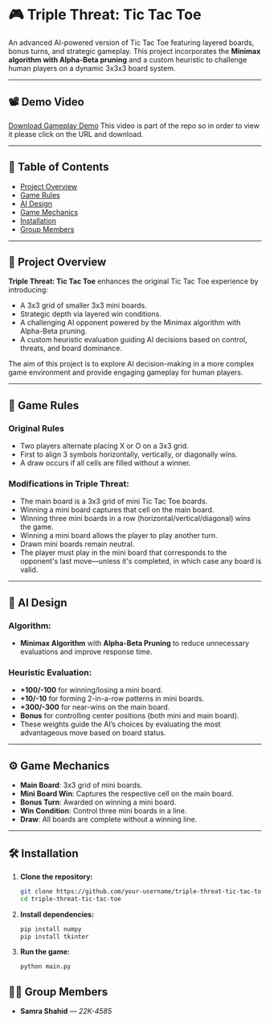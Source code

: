 # 🎮 Triple Threat: Tic Tac Toe

An advanced AI-powered version of Tic Tac Toe featuring layered boards, bonus turns, and strategic gameplay. This project incorporates the **Minimax algorithm with Alpha-Beta pruning** and a custom heuristic to challenge human players on a dynamic 3x3x3 board system.

---

## 📽️ Demo Video

[Download Gameplay Demo](https://github.com/samraify/triple-threat-ai/raw/refs/heads/main/k224585%20ai%20demo%20video.mp4) 
This video is part of the repo so in order to view it please click on the URL and download.

---

## 📌 Table of Contents

- [Project Overview](#project-overview)
- [Game Rules](#game-rules)
- [AI Design](#ai-design)
- [Game Mechanics](#game-mechanics)
- [Installation](#installation)
- [Group Members](#-group-members)

---

## 🚀 Project Overview

**Triple Threat: Tic Tac Toe** enhances the original Tic Tac Toe experience by introducing:
- A 3x3 grid of smaller 3x3 mini boards.
- Strategic depth via layered win conditions.
- A challenging AI opponent powered by the Minimax algorithm with Alpha-Beta pruning.
- A custom heuristic evaluation guiding AI decisions based on control, threats, and board dominance.

The aim of this project is to explore AI decision-making in a more complex game environment and provide engaging gameplay for human players.

---

## 🎯 Game Rules

### Original Rules
- Two players alternate placing X or O on a 3x3 grid.
- First to align 3 symbols horizontally, vertically, or diagonally wins.
- A draw occurs if all cells are filled without a winner.

### Modifications in Triple Threat:
- The main board is a 3x3 grid of mini Tic Tac Toe boards.
- Winning a mini board captures that cell on the main board.
- Winning three mini boards in a row (horizontal/vertical/diagonal) wins the game.
- Winning a mini board allows the player to play another turn.
- Drawn mini boards remain neutral.
- The player must play in the mini board that corresponds to the opponent's last move—unless it's completed, in which case any board is valid.

---

## 🧠 AI Design

### Algorithm:
- **Minimax Algorithm** with **Alpha-Beta Pruning** to reduce unnecessary evaluations and improve response time.

### Heuristic Evaluation:
- **+100/-100** for winning/losing a mini board.
- **+10/-10** for forming 2-in-a-row patterns in mini boards.
- **+300/-300** for near-wins on the main board.
- **Bonus** for controlling center positions (both mini and main board).
- These weights guide the AI’s choices by evaluating the most advantageous move based on board status.

---

## ⚙️ Game Mechanics

- **Main Board**: 3x3 grid of mini boards.
- **Mini Board Win**: Captures the respective cell on the main board.
- **Bonus Turn**: Awarded on winning a mini board.
- **Win Condition**: Control three mini boards in a line.
- **Draw**: All boards are complete without a winning line.

---

## 🛠️ Installation

1. **Clone the repository:**
   ```bash
   git clone https://github.com/your-username/triple-threat-tic-tac-toe.git
   cd triple-threat-tic-tac-toe

2. **Install dependencies:**
   ```bash
   pip install numpy
   pip install tkinter

3. **Run the game:**
   ```bash
   python main.py


## 🧑‍💻 Group Members

- **Samra Shahid** — *22K-4585*

